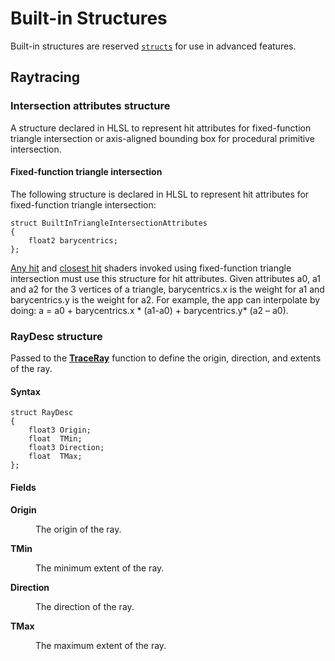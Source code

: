 # Built-in Structures

Built-in structures are reserved [`structs`](hlsl-language-type-struct.md) for use in advanced features. 

## Raytracing

### Intersection attributes structure 

A structure declared in HLSL to represent hit attributes for fixed-function triangle intersection or axis-aligned bounding box for procedural primitive intersection.

#### Fixed-function triangle intersection

The following structure is declared in HLSL to represent hit attributes for fixed-function triangle intersection:


```
struct BuiltInTriangleIntersectionAttributes
{
    float2 barycentrics;
};
```

[Any hit](any-hit-shader.md) and [closest hit](closest-hit-shader.md) shaders invoked using fixed-function triangle intersection must use this structure for hit attributes. Given attributes a0, a1 and a2 for the 3 vertices of a triangle, barycentrics.x is the weight for a1 and barycentrics.y is the weight for a2.  For example, the app can interpolate by doing:  a = a0 + barycentrics.x * (a1-a0) + barycentrics.y* (a2 – a0).

### RayDesc structure

Passed to the [**TraceRay**](hlsl-built-ins-functions_raytracing.md#traceray-function) function to define the origin, direction, and extents of the ray.

#### Syntax


```
struct RayDesc
{
    float3 Origin;
    float  TMin;
    float3 Direction;
    float  TMax;
};

```



#### Fields

<dl> <dt>

<span id="Origin"></span><span id="origin"></span>**Origin**
</dt> <dd>

The origin of the ray.

</dd> <dt>

<span id="TMin"></span><span id="tmin"></span>**TMin**
</dt> <dd>

The minimum extent of the ray.


</dd> <dt>

<span id="Direction"></span><span id="direction"></span>**Direction**
</dt> <dd>

The direction of the ray.


</dd> <dt>

<span id="TMax"></span><span id="tmax"></span>**TMax**
</dt> <dd>

The maximum extent of the ray.


</dd>